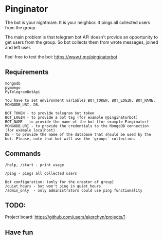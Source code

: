 # Pinginator
The bot is your nightmare. It is your neighbor. It pings all collected users from the group.

The main problem is that telegram bot API doesn't provide an opportunity to get users from the group.
So bot collects them from wrote messages, joined and left user.

Feel free to test the bot: <https://www.t.me/pinginatorbot>

## Requirements
```
mongodb
pymongo
PyTelegramBotApi

You have to set environment variables BOT_TOKEN, BOT_LOGIN, BOT_NAME, MONGODB_URI, DB.

BOT_TOKEN - to provide telegram bot token
BOT_LOGIN - to provide a bot tag (for example @pinginatorbot)
BOT_NAME - to provide the name of the bot (for example Pinginator)
MONGODB_URI - to provide the credentials to the MongoDB connection (for example localhost)
DB - to provide the name of the database that should be used by the bot. Please, note that bot will use the `groups` collection.
```

## Commands

```
/help, /start - print usage

/ping - pings all collected users

Bot configuration: (only for the creator of group)
/quiet_hours - bot won't ping in quiet hours.
/admin_only  - only administrators could use ping functionality
```

## TODO:
Project board: <https://github.com/users/akorchyn/projects/1>

## Have fun
